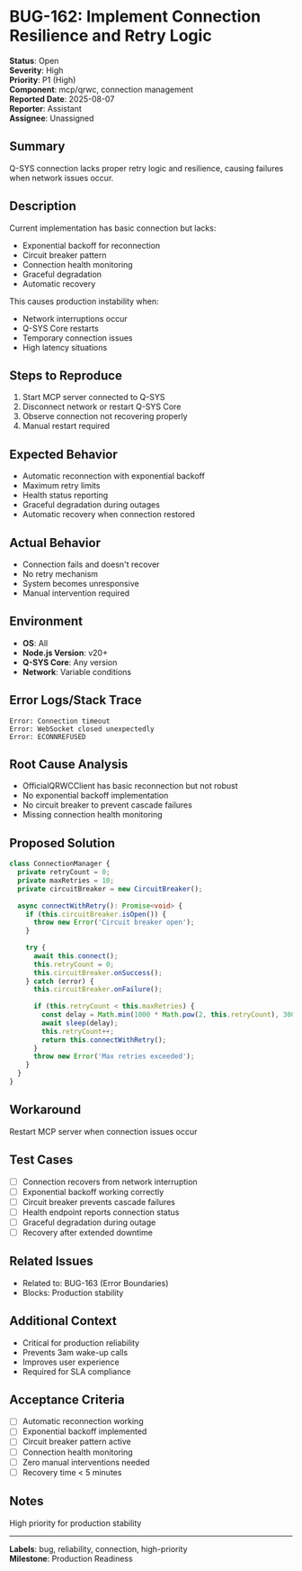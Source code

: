 # BUG-162: Implement Connection Resilience and Retry Logic

**Status**: Open  
**Severity**: High  
**Priority**: P1 (High)  
**Component**: mcp/qrwc, connection management  
**Reported Date**: 2025-08-07  
**Reporter**: Assistant  
**Assignee**: Unassigned

## Summary

Q-SYS connection lacks proper retry logic and resilience, causing failures when network issues occur.

## Description

Current implementation has basic connection but lacks:
- Exponential backoff for reconnection
- Circuit breaker pattern
- Connection health monitoring
- Graceful degradation
- Automatic recovery

This causes production instability when:
- Network interruptions occur
- Q-SYS Core restarts
- Temporary connection issues
- High latency situations

## Steps to Reproduce

1. Start MCP server connected to Q-SYS
2. Disconnect network or restart Q-SYS Core
3. Observe connection not recovering properly
4. Manual restart required

## Expected Behavior

- Automatic reconnection with exponential backoff
- Maximum retry limits
- Health status reporting
- Graceful degradation during outages
- Automatic recovery when connection restored

## Actual Behavior

- Connection fails and doesn't recover
- No retry mechanism
- System becomes unresponsive
- Manual intervention required

## Environment

- **OS**: All
- **Node.js Version**: v20+
- **Q-SYS Core**: Any version
- **Network**: Variable conditions

## Error Logs/Stack Trace

```
Error: Connection timeout
Error: WebSocket closed unexpectedly
Error: ECONNREFUSED
```

## Root Cause Analysis

- OfficialQRWCClient has basic reconnection but not robust
- No exponential backoff implementation
- No circuit breaker to prevent cascade failures
- Missing connection health monitoring

## Proposed Solution

```typescript
class ConnectionManager {
  private retryCount = 0;
  private maxRetries = 10;
  private circuitBreaker = new CircuitBreaker();
  
  async connectWithRetry(): Promise<void> {
    if (this.circuitBreaker.isOpen()) {
      throw new Error('Circuit breaker open');
    }
    
    try {
      await this.connect();
      this.retryCount = 0;
      this.circuitBreaker.onSuccess();
    } catch (error) {
      this.circuitBreaker.onFailure();
      
      if (this.retryCount < this.maxRetries) {
        const delay = Math.min(1000 * Math.pow(2, this.retryCount), 30000);
        await sleep(delay);
        this.retryCount++;
        return this.connectWithRetry();
      }
      throw new Error('Max retries exceeded');
    }
  }
}
```

## Workaround

Restart MCP server when connection issues occur

## Test Cases

- [ ] Connection recovers from network interruption
- [ ] Exponential backoff working correctly
- [ ] Circuit breaker prevents cascade failures
- [ ] Health endpoint reports connection status
- [ ] Graceful degradation during outage
- [ ] Recovery after extended downtime

## Related Issues

- Related to: BUG-163 (Error Boundaries)
- Blocks: Production stability

## Additional Context

- Critical for production reliability
- Prevents 3am wake-up calls
- Improves user experience
- Required for SLA compliance

## Acceptance Criteria

- [ ] Automatic reconnection working
- [ ] Exponential backoff implemented
- [ ] Circuit breaker pattern active
- [ ] Connection health monitoring
- [ ] Zero manual interventions needed
- [ ] Recovery time < 5 minutes

## Notes

High priority for production stability

---

**Labels**: bug, reliability, connection, high-priority  
**Milestone**: Production Readiness